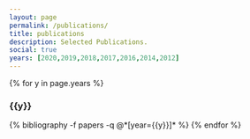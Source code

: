 ```yaml
---
layout: page
permalink: /publications/
title: publications
description: Selected Publications.
social: true
years: [2020,2019,2018,2017,2016,2014,2012]
---
```




{% for y in page.years %}
  <h3 class="year">{{y}}</h3>
  {% bibliography -f papers -q @*[year={{y}}]* %}
{% endfor %}

